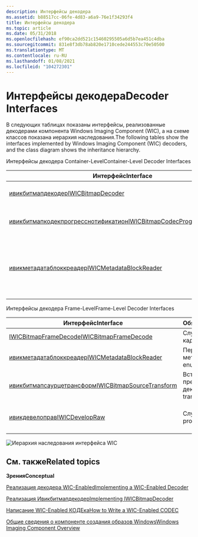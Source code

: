 ```yaml
---
description: Интерфейсы декодера
ms.assetid: b88517cc-06fe-4d83-a6a9-76e1f34293f4
title: Интерфейсы декодера
ms.topic: article
ms.date: 05/31/2018
ms.openlocfilehash: ef90ca2dd521c15460295505a6d5b7ea451c4dba
ms.sourcegitcommit: 831e8f3db78ab820e1710cede244553c70e50500
ms.translationtype: MT
ms.contentlocale: ru-RU
ms.lasthandoff: 01/08/2021
ms.locfileid: "104272301"
---
```

# <a name="decoder-interfaces"></a><span data-ttu-id="f325e-103">Интерфейсы декодера</span><span class="sxs-lookup"><span data-stu-id="f325e-103">Decoder Interfaces</span></span>

<span data-ttu-id="f325e-104">В следующих таблицах показаны интерфейсы, реализованные декодерами компонента Windows Imaging Component (WIC), а на схеме классов показана иерархия наследования.</span><span class="sxs-lookup"><span data-stu-id="f325e-104">The following tables show the interfaces implemented by Windows Imaging Component (WIC) decoders, and the class diagram shows the inheritance hierarchy.</span></span>

<span data-ttu-id="f325e-105">Интерфейсы декодера Container-Level</span><span class="sxs-lookup"><span data-stu-id="f325e-105">Container-Level Decoder Interfaces</span></span>



| <span data-ttu-id="f325e-106">Интерфейс</span><span class="sxs-lookup"><span data-stu-id="f325e-106">Interface</span></span>                                                                                       | <span data-ttu-id="f325e-107">Обязанности</span><span class="sxs-lookup"><span data-stu-id="f325e-107">Responsibilities</span></span>                             | <span data-ttu-id="f325e-108">Реализация</span><span class="sxs-lookup"><span data-stu-id="f325e-108">Implementation</span></span>                                                             |
|-------------------------------------------------------------------------------------------------|----------------------------------------------|----------------------------------------------------------------------------|
| [<span data-ttu-id="f325e-109">ивикбитмапдекодер</span><span class="sxs-lookup"><span data-stu-id="f325e-109">IWICBitmapDecoder</span></span>](-wic-imp-iwicbitmapdecoder.md)                                             | <span data-ttu-id="f325e-110">Службы уровня контейнера</span><span class="sxs-lookup"><span data-stu-id="f325e-110">Container-level services</span></span>                     | <span data-ttu-id="f325e-111">Обязательно</span><span class="sxs-lookup"><span data-stu-id="f325e-111">Required</span></span>                                                                   |
| [<span data-ttu-id="f325e-112">ивикбитмапкодекпрогресснотификатион</span><span class="sxs-lookup"><span data-stu-id="f325e-112">IWICBitmapCodecProgressNotification</span></span>](-wic-imp-iwicbitmapcodecprogressnotification-decoder.md) | <span data-ttu-id="f325e-113">Уведомление о ходе выполнения & поддержка отмены</span><span class="sxs-lookup"><span data-stu-id="f325e-113">Progress notification & cancellation support</span></span> | <span data-ttu-id="f325e-114">Рекомендуется</span><span class="sxs-lookup"><span data-stu-id="f325e-114">Recommended</span></span>                                                                |
| [<span data-ttu-id="f325e-115">ивикметадатаблоккреадер</span><span class="sxs-lookup"><span data-stu-id="f325e-115">IWICMetadataBlockReader</span></span>](-wic-imp-iwicmetadatablockreader.md)                                 | <span data-ttu-id="f325e-116">Перечисление метаданных</span><span class="sxs-lookup"><span data-stu-id="f325e-116">Metadata enumeration</span></span>                         | <span data-ttu-id="f325e-117">Необязательный (требуется только для форматов, поддерживающих метаданные уровня контейнера)</span><span class="sxs-lookup"><span data-stu-id="f325e-117">Optional (Required only for formats that support container-level metadata)</span></span> |



 

<span data-ttu-id="f325e-118">Интерфейсы декодера Frame-Level</span><span class="sxs-lookup"><span data-stu-id="f325e-118">Frame-Level Decoder Interfaces</span></span>



| <span data-ttu-id="f325e-119">Интерфейс</span><span class="sxs-lookup"><span data-stu-id="f325e-119">Interface</span></span>                                                           | <span data-ttu-id="f325e-120">Обязанности</span><span class="sxs-lookup"><span data-stu-id="f325e-120">Responsibilities</span></span>          | <span data-ttu-id="f325e-121">Реализация</span><span class="sxs-lookup"><span data-stu-id="f325e-121">Implementation</span></span>                |
|---------------------------------------------------------------------|---------------------------|-------------------------------|
| [<span data-ttu-id="f325e-122">IWICBitmapFrameDecode</span><span class="sxs-lookup"><span data-stu-id="f325e-122">IWICBitmapFrameDecode</span></span>](-wic-imp-iwicbitmapframedecode.md)         | <span data-ttu-id="f325e-123">Службы уровня кадров</span><span class="sxs-lookup"><span data-stu-id="f325e-123">Frame-level services</span></span>      | <span data-ttu-id="f325e-124">Обязательно</span><span class="sxs-lookup"><span data-stu-id="f325e-124">Required</span></span>                      |
| [<span data-ttu-id="f325e-125">ивикметадатаблоккреадер</span><span class="sxs-lookup"><span data-stu-id="f325e-125">IWICMetadataBlockReader</span></span>](-wic-imp-iwicmetadatablockreader.md)     | <span data-ttu-id="f325e-126">Перечисление метаданных</span><span class="sxs-lookup"><span data-stu-id="f325e-126">Metadata enumeration</span></span>      | <span data-ttu-id="f325e-127">Обязательно</span><span class="sxs-lookup"><span data-stu-id="f325e-127">Required</span></span>                      |
| [<span data-ttu-id="f325e-128">ивикбитмапсаурцетрансформ</span><span class="sxs-lookup"><span data-stu-id="f325e-128">IWICBitmapSourceTransform</span></span>](-wic-imp-iwicbitmapsourcetransform.md) | <span data-ttu-id="f325e-129">Встроенные преобразования декодера</span><span class="sxs-lookup"><span data-stu-id="f325e-129">Native decoder transforms</span></span> | <span data-ttu-id="f325e-130">Рекомендуется</span><span class="sxs-lookup"><span data-stu-id="f325e-130">Recommended</span></span>                   |
| [<span data-ttu-id="f325e-131">ивикдевелоправ</span><span class="sxs-lookup"><span data-stu-id="f325e-131">IWICDevelopRaw</span></span>](-wic-imp-iwicdevelopraw.md)                       | <span data-ttu-id="f325e-132">Службы обработки RAW</span><span class="sxs-lookup"><span data-stu-id="f325e-132">Raw processing services</span></span>   | <span data-ttu-id="f325e-133">Требуется только для необработанных форматов</span><span class="sxs-lookup"><span data-stu-id="f325e-133">Required for Raw formats only</span></span> |



 

![Иерархия наследования интерфейса WIC](graphics/wicinterfaces.png)

## <a name="related-topics"></a><span data-ttu-id="f325e-135">См. также</span><span class="sxs-lookup"><span data-stu-id="f325e-135">Related topics</span></span>

<dl> <dt>

<span data-ttu-id="f325e-136">**Зрения**</span><span class="sxs-lookup"><span data-stu-id="f325e-136">**Conceptual**</span></span>
</dt> <dt>

[<span data-ttu-id="f325e-137">Реализация декодера WIC-Enabled</span><span class="sxs-lookup"><span data-stu-id="f325e-137">Implementing a WIC-Enabled Decoder</span></span>](-wic-implementingwicdecoder.md)
</dt> <dt>

[<span data-ttu-id="f325e-138">Реализация Ивикбитмапдекодер</span><span class="sxs-lookup"><span data-stu-id="f325e-138">Implementing IWICBitmapDecoder</span></span>](-wic-imp-iwicbitmapdecoder.md)
</dt> <dt>

[<span data-ttu-id="f325e-139">Написание WIC-Enabled КОДЕка</span><span class="sxs-lookup"><span data-stu-id="f325e-139">How to Write a WIC-Enabled CODEC</span></span>](-wic-howtowriteacodec.md)
</dt> <dt>

[<span data-ttu-id="f325e-140">Общие сведения о компоненте создания образов Windows</span><span class="sxs-lookup"><span data-stu-id="f325e-140">Windows Imaging Component Overview</span></span>](-wic-about-windows-imaging-codec.md)
</dt> </dl>

 

 



